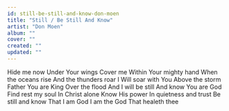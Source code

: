 ```yaml
---
id: still-be-still-and-know-don-moen
title: "Still / Be Still And Know"
artist: "Don Moen"
album: ""
cover: ""
created: ""
updated: ""
---
```


Hide me now
Under Your wings
Cover me
Within Your mighty hand
When the oceans rise
And the thunders roar
I Will soar with You
Above the storm
Father You are King
Over the flood
And I will be still
And know You are God
Find rest my soul
In Christ alone
Know His power
In quietness and trust
Be still and know
That I am God
I am the God
That healeth thee